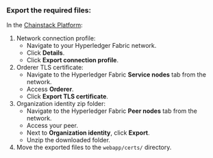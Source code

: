 ### Export the required files:

In the [Chainstack Platform](https://console.chainstack.com/):

1. Network connection profile:
    - Navigate to your Hyperledger Fabric network.
    - Click **Details**.
    - Click **Export connection profile**.
1. Orderer TLS certificate:
    - Navigate to the Hyperledger Fabric **Service nodes** tab from the network.
    - Access **Orderer**.
    - Click **Export TLS certificate**.
1. Organization identity zip folder:
    - Navigate to the Hyperledger Fabric **Peer nodes** tab from the network.
    - Access your peer.
    - Next to **Organization identity**, click **Export**.
    - Unzip the downloaded folder.
1. Move the exported files to the `webapp/certs/` directory.
